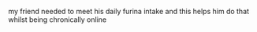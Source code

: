 my friend needed to meet his daily furina intake and this helps him do that whilst being chronically online 
